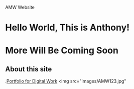 AMW Website
# Hello World, This is Anthony!
# More Will Be Coming Soon
## About this site
.[Portfolio for Digital Work](portfolio.md)
<img src="images/AMW123.jpg"

